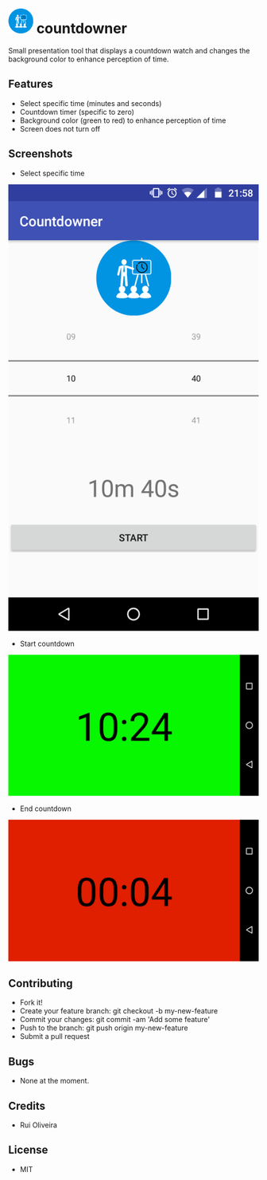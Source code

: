 # <img src="https://github.com/ruipoliveira/countdowner/blob/master/resources/logo-final.png" width="50"> countdowner

Small presentation tool that displays a countdown watch and changes the background color to enhance perception of time. 


## Features 

* Select specific time (minutes and seconds)
* Countdown timer (specific to zero)
* Background color (green to red) to enhance perception of time
* Screen does not turn off 

## Screenshots 


* Select specific time  

![Screen 1](https://github.com/ruipoliveira/countdowner/blob/master/resources/screen1.png)

* Start countdown

![Screen 3](https://github.com/ruipoliveira/countdowner/blob/master/resources/screen3.png)

* End countdown

![Screen 6](https://github.com/ruipoliveira/countdowner/blob/master/resources/screen6.png)


## Contributing

* Fork it!
* Create your feature branch: git checkout -b my-new-feature
* Commit your changes: git commit -am 'Add some feature'
* Push to the branch: git push origin my-new-feature
* Submit a pull request 


## Bugs

* None at the moment.

## Credits

* Rui Oliveira 


## License

* MIT 